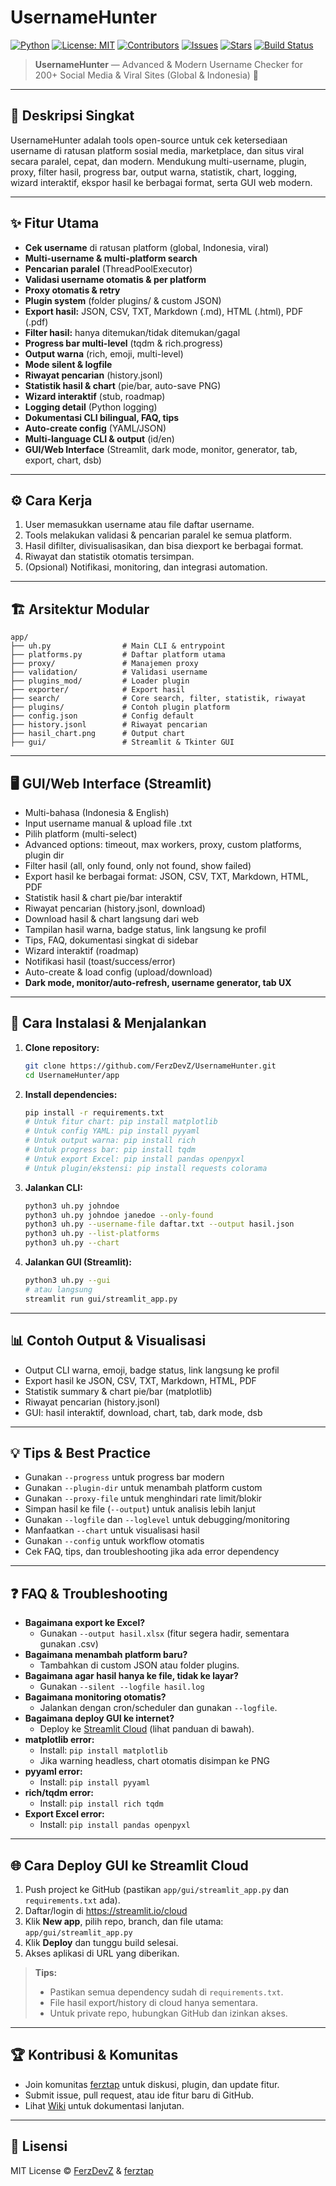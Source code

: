 # UsernameHunter

[![Python](https://img.shields.io/badge/python-3.8%2B-blue?logo=python)](https://www.python.org/)
[![License: MIT](https://img.shields.io/badge/License-MIT-yellow.svg)](https://opensource.org/licenses/MIT)
[![Contributors](https://img.shields.io/github/contributors/FerzDevZ/UsernameHunter)](https://github.com/FerzDevZ/UsernameHunter/graphs/contributors)
[![Issues](https://img.shields.io/github/issues/FerzDevZ/UsernameHunter)](https://github.com/FerzDevZ/UsernameHunter/issues)
[![Stars](https://img.shields.io/github/stars/FerzDevZ/UsernameHunter?style=social)](https://github.com/FerzDevZ/UsernameHunter)
[![Build Status](https://img.shields.io/github/actions/workflow/status/FerzDevZ/UsernameHunter/python-app.yml?branch=main)](https://github.com/FerzDevZ/UsernameHunter/actions)

> **UsernameHunter** — Advanced & Modern Username Checker for 200+ Social Media & Viral Sites (Global & Indonesia) 🚀

---

## 📝 Deskripsi Singkat

UsernameHunter adalah tools open-source untuk cek ketersediaan username di ratusan platform sosial media, marketplace, dan situs viral secara paralel, cepat, dan modern. Mendukung multi-username, plugin, proxy, filter hasil, progress bar, output warna, statistik, chart, logging, wizard interaktif, ekspor hasil ke berbagai format, serta GUI web modern.

---

## ✨ Fitur Utama
- **Cek username** di ratusan platform (global, Indonesia, viral)
- **Multi-username & multi-platform search**
- **Pencarian paralel** (ThreadPoolExecutor)
- **Validasi username otomatis & per platform**
- **Proxy otomatis & retry**
- **Plugin system** (folder plugins/ & custom JSON)
- **Export hasil:** JSON, CSV, TXT, Markdown (.md), HTML (.html), PDF (.pdf)
- **Filter hasil:** hanya ditemukan/tidak ditemukan/gagal
- **Progress bar multi-level** (tqdm & rich.progress)
- **Output warna** (rich, emoji, multi-level)
- **Mode silent & logfile**
- **Riwayat pencarian** (history.jsonl)
- **Statistik hasil & chart** (pie/bar, auto-save PNG)
- **Wizard interaktif** (stub, roadmap)
- **Logging detail** (Python logging)
- **Dokumentasi CLI bilingual, FAQ, tips**
- **Auto-create config** (YAML/JSON)
- **Multi-language CLI & output** (id/en)
- **GUI/Web Interface** (Streamlit, dark mode, monitor, generator, tab, export, chart, dsb)

---

## ⚙️ Cara Kerja
1. User memasukkan username atau file daftar username.
2. Tools melakukan validasi & pencarian paralel ke semua platform.
3. Hasil difilter, divisualisasikan, dan bisa diexport ke berbagai format.
4. Riwayat dan statistik otomatis tersimpan.
5. (Opsional) Notifikasi, monitoring, dan integrasi automation.

---

## 🏗️ Arsitektur Modular

```
app/
├── uh.py                # Main CLI & entrypoint
├── platforms.py         # Daftar platform utama
├── proxy/               # Manajemen proxy
├── validation/          # Validasi username
├── plugins_mod/         # Loader plugin
├── exporter/            # Export hasil
├── search/              # Core search, filter, statistik, riwayat
├── plugins/             # Contoh plugin platform
├── config.json          # Config default
├── history.jsonl        # Riwayat pencarian
├── hasil_chart.png      # Output chart
├── gui/                 # Streamlit & Tkinter GUI
```

---

## 🖥️ GUI/Web Interface (Streamlit)

- Multi-bahasa (Indonesia & English)
- Input username manual & upload file .txt
- Pilih platform (multi-select)
- Advanced options: timeout, max workers, proxy, custom platforms, plugin dir
- Filter hasil (all, only found, only not found, show failed)
- Export hasil ke berbagai format: JSON, CSV, TXT, Markdown, HTML, PDF
- Statistik hasil & chart pie/bar interaktif
- Riwayat pencarian (history.jsonl, download)
- Download hasil & chart langsung dari web
- Tampilan hasil warna, badge status, link langsung ke profil
- Tips, FAQ, dokumentasi singkat di sidebar
- Wizard interaktif (roadmap)
- Notifikasi hasil (toast/success/error)
- Auto-create & load config (upload/download)
- **Dark mode, monitor/auto-refresh, username generator, tab UX**

---

## 🚀 Cara Instalasi & Menjalankan

1. **Clone repository:**
   ```bash
   git clone https://github.com/FerzDevZ/UsernameHunter.git
   cd UsernameHunter/app
   ```
2. **Install dependencies:**
   ```bash
   pip install -r requirements.txt
   # Untuk fitur chart: pip install matplotlib
   # Untuk config YAML: pip install pyyaml
   # Untuk output warna: pip install rich
   # Untuk progress bar: pip install tqdm
   # Untuk export Excel: pip install pandas openpyxl
   # Untuk plugin/ekstensi: pip install requests colorama
   ```
3. **Jalankan CLI:**
   ```bash
   python3 uh.py johndoe
   python3 uh.py johndoe janedoe --only-found
   python3 uh.py --username-file daftar.txt --output hasil.json
   python3 uh.py --list-platforms
   python3 uh.py --chart
   ```
4. **Jalankan GUI (Streamlit):**
   ```bash
   python3 uh.py --gui
   # atau langsung
   streamlit run gui/streamlit_app.py
   ```

---

## 📊 Contoh Output & Visualisasi

- Output CLI warna, emoji, badge status, link langsung ke profil
- Export hasil ke JSON, CSV, TXT, Markdown, HTML, PDF
- Statistik summary & chart pie/bar (matplotlib)
- Riwayat pencarian (history.jsonl)
- GUI: hasil interaktif, download, chart, tab, dark mode, dsb

---

## 💡 Tips & Best Practice
- Gunakan `--progress` untuk progress bar modern
- Gunakan `--plugin-dir` untuk menambah platform custom
- Gunakan `--proxy-file` untuk menghindari rate limit/blokir
- Simpan hasil ke file (`--output`) untuk analisis lebih lanjut
- Gunakan `--logfile` dan `--loglevel` untuk debugging/monitoring
- Manfaatkan `--chart` untuk visualisasi hasil
- Gunakan `--config` untuk workflow otomatis
- Cek FAQ, tips, dan troubleshooting jika ada error dependency

---

## ❓ FAQ & Troubleshooting

- **Bagaimana export ke Excel?**
  - Gunakan `--output hasil.xlsx` (fitur segera hadir, sementara gunakan .csv)
- **Bagaimana menambah platform baru?**
  - Tambahkan di custom JSON atau folder plugins.
- **Bagaimana agar hasil hanya ke file, tidak ke layar?**
  - Gunakan `--silent --logfile hasil.log`
- **Bagaimana monitoring otomatis?**
  - Jalankan dengan cron/scheduler dan gunakan `--logfile`.
- **Bagaimana deploy GUI ke internet?**
  - Deploy ke [Streamlit Cloud](https://streamlit.io/cloud) (lihat panduan di bawah).
- **matplotlib error:**
  - Install: `pip install matplotlib`
  - Jika warning headless, chart otomatis disimpan ke PNG
- **pyyaml error:**
  - Install: `pip install pyyaml`
- **rich/tqdm error:**
  - Install: `pip install rich tqdm`
- **Export Excel error:**
  - Install: `pip install pandas openpyxl`

---

## 🌐 Cara Deploy GUI ke Streamlit Cloud

1. Push project ke GitHub (pastikan `app/gui/streamlit_app.py` dan `requirements.txt` ada).
2. Daftar/login di https://streamlit.io/cloud
3. Klik **New app**, pilih repo, branch, dan file utama: `app/gui/streamlit_app.py`
4. Klik **Deploy** dan tunggu build selesai.
5. Akses aplikasi di URL yang diberikan.

> **Tips:**
> - Pastikan semua dependency sudah di `requirements.txt`.
> - File hasil export/history di cloud hanya sementara.
> - Untuk private repo, hubungkan GitHub dan izinkan akses.

---

## 🏆 Kontribusi & Komunitas
- Join komunitas [ferztap](https://github.com/ferztap) untuk diskusi, plugin, dan update fitur.
- Submit issue, pull request, atau ide fitur baru di GitHub.
- Lihat [Wiki](https://github.com/FerzDevZ/UsernameHunter/wiki) untuk dokumentasi lanjutan.

---

## 📄 Lisensi

MIT License © [FerzDevZ](https://github.com/FerzDevZ) & [ferztap](https://github.com/ferztap)
